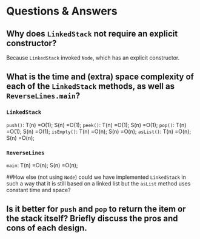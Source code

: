 # Questions & Answers

## Why does `LinkedStack` not require an explicit constructor?
Because `LinkedStack` invoked `Node`, which has an explicit constructor.

## What is the time and (extra) space complexity of each of the `LinkedStack` methods, as well as `ReverseLines.main`?
### `LinkedStack`
`push()`: T(n) =O(1); S(n) =O(1);
`peek()`: T(n) =O(1); S(n) =O(1);
`pop()`: T(n) =O(1); S(n) =O(1);
`isEmpty()`: T(n) =O(n); S(n) =O(n);
`asList()`: T(n) =O(n); S(n) =O(n);

### `ReverseLines` 
`main`: T(n) =O(n); S(n) =O(n);

##How else (not using `Node`) could we have implemented `LinkedStack` in such a way that it is still based on a linked list but the `asList` method uses constant time and space?


## Is it better for `push` and `pop` to return the item or the stack itself? Briefly discuss the pros and cons of each design.
